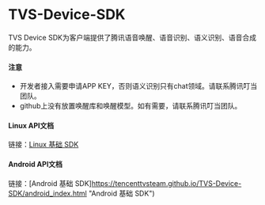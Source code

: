 # TVS-Device-SDK

TVS Device SDK为客户端提供了腾讯语音唤醒、语音识别、语义识别、语音合成的能力。

#### 注意
* 开发者接入需要申请APP KEY，否则语义识别只有chat领域。请联系腾讯叮当团队。
* github上没有放置唤醒库和唤醒模型。如有需要，请联系腾讯叮当团队。

#### Linux API文档
链接：[Linux 基础 SDK](https://tencenttvsteam.github.io/TVS-Device-SDK/linux_index.html "Linux 基础SDK") 

#### Android API文档

链接：[Android 基础 SDK]https://tencenttvsteam.github.io/TVS-Device-SDK/android_index.html "Android 基础 SDK") 
